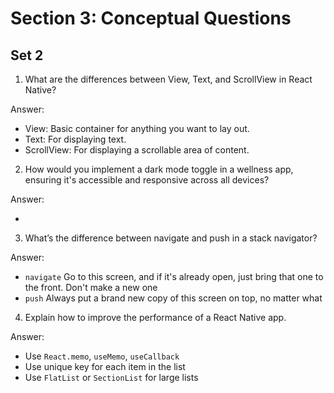 # Section 3: Conceptual Questions

## Set 2

1. What are the differences between View, Text, and ScrollView in React Native?

Answer:

- View: Basic container for anything you want to lay out.
- Text: For displaying text.
- ScrollView: For displaying a scrollable area of content.

2. How would you implement a dark mode toggle in a wellness app, ensuring it's accessible and
   responsive across all devices?

Answer:

-

3. What’s the difference between navigate and push in a stack navigator?

Answer:

- `navigate` Go to this screen, and if it's already open, just bring that one to the front. Don't make a new one
- `push` Always put a brand new copy of this screen on top, no matter what

4. Explain how to improve the performance of a React Native app.

Answer:

- Use `React.memo`, `useMemo`, `useCallback`
- Use unique key for each item in the list
- Use `FlatList` or `SectionList` for large lists
